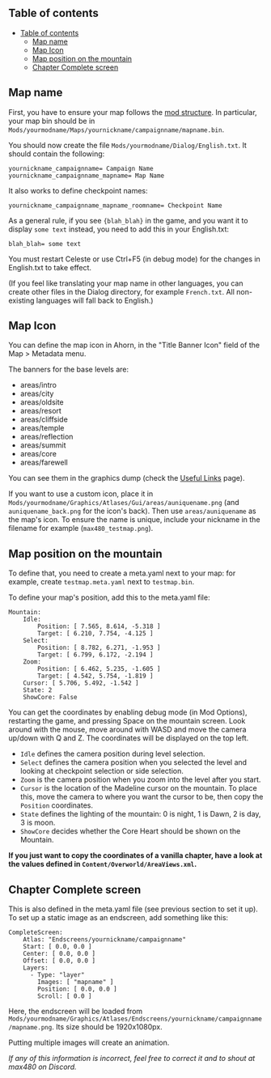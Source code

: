 ## Table of contents

<div class="table-of-contents">

*   [Table of contents](#table-of-contants)
    *   [Map name](#map-name)
    *   [Map Icon](#map-icon)
    *   [Map position on the mountain](#map-position-on-the-mountain)
    *   [Chapter Complete screen](#chapter-complete-screen)

</div>

## Map name

First, you have to ensure your map follows the [mod structure](https://github.com/EverestAPI/Resources/wiki/Mod-Structure). In particular, your map bin should be in `Mods/yourmodname/Maps/yournickname/campaignname/mapname.bin`.

You should now create the file `Mods/yourmodname/Dialog/English.txt`. It should contain the following:

    yournickname_campaignname= Campaign Name
    yournickname_campaignname_mapname= Map Name

It also works to define checkpoint names:

    yournickname_campaignname_mapname_roomname= Checkpoint Name

As a general rule, if you see `{blah_blah}` in the game, and you want it to display `some text` instead, you need to add this in your English.txt:

    blah_blah= some text

You must restart Celeste or use Ctrl+F5 (in debug mode) for the changes in English.txt to take effect.

(If you feel like translating your map name in other languages, you can create other files in the Dialog directory, for example `French.txt`. All non-existing languages will fall back to English.)

## Map Icon

You can define the map icon in Ahorn, in the "Title Banner Icon" field of the Map > Metadata menu.

The banners for the base levels are:

*   areas/intro
*   areas/city
*   areas/oldsite
*   areas/resort
*   areas/cliffside
*   areas/temple
*   areas/reflection
*   areas/summit
*   areas/core
*   areas/farewell

You can see them in the graphics dump (check the [Useful Links](https://github.com/EverestAPI/Resources/wiki/Useful-links) page).

If you want to use a custom icon, place it in `Mods/yourmodname/Graphics/Atlases/Gui/areas/auniquename.png` (and `auniquename_back.png` for the icon's back). Then use `areas/auniquename` as the map's icon. To ensure the name is unique, include your nickname in the filename for example (`max480_testmap.png`).

## Map position on the mountain

To define that, you need to create a meta.yaml next to your map: for example, create `testmap.meta.yaml` next to `testmap.bin`.

To define your map's position, add this to the meta.yaml file:

    Mountain:
        Idle:
            Position: [ 7.565, 8.614, -5.318 ]
            Target: [ 6.210, 7.754, -4.125 ]
        Select:
            Position: [ 8.782, 6.271, -1.953 ]
            Target: [ 6.799, 6.172, -2.194 ]
        Zoom:
            Position: [ 6.462, 5.235, -1.605 ]
            Target: [ 4.542, 5.754, -1.819 ]
        Cursor: [ 5.706, 5.492, -1.542 ]
        State: 2
        ShowCore: False

You can get the coordinates by enabling debug mode (in Mod Options), restarting the game, and pressing Space on the mountain screen. Look around with the mouse, move around with WASD and move the camera up/down with Q and Z. The coordinates will be displayed on the top left.

*   `Idle` defines the camera position during level selection.
*   `Select` defines the camera position when you selected the level and looking at checkpoint selection or side selection.
*   `Zoom` is the camera position when you zoom into the level after you start.
*   `Cursor` is the location of the Madeline cursor on the mountain. To place this, move the camera to where you want the cursor to be, then copy the `Position` coordinates.
*   `State` defines the lighting of the mountain: 0 is night, 1 is Dawn, 2 is day, 3 is moon.
*   `ShowCore` decides whether the Core Heart should be shown on the Mountain.

**If you just want to copy the coordinates of a vanilla chapter, have a look at the values defined in `Content/Overworld/AreaViews.xml`.**

## Chapter Complete screen

This is also defined in the meta.yaml file (see previous section to set it up). To set up a static image as an endscreen, add something like this:

    CompleteScreen:
        Atlas: "Endscreens/yournickname/campaignname"
        Start: [ 0.0, 0.0 ]
        Center: [ 0.0, 0.0 ]
        Offset: [ 0.0, 0.0 ]
        Layers:
          - Type: "layer"
            Images: [ "mapname" ]
            Position: [ 0.0, 0.0 ]
            Scroll: [ 0.0 ]

Here, the endscreen will be loaded from `Mods/yourmodname/Graphics/Atlases/Endscreens/yournickname/campaignname/mapname.png`. Its size should be 1920x1080px.

Putting multiple images will create an animation.

_If any of this information is incorrect, feel free to correct it and to shout at max480 on Discord._